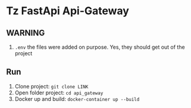 # Tz FastApi Api-Gateway

## WARNING

1. `.env` the files were added on purpose. Yes, they should get out of the project

## Run

1. Clone project: `git clone LINK`
2. Open folder project: `cd api_gateway`
3. Docker up and build: `docker-container up --build`